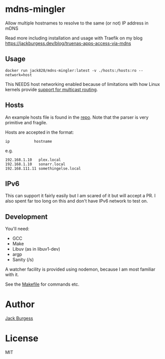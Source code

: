 # mdns-mingler

Allow multiple hostnames to resolve to the same (or not) IP address in mDNS

Read more including installation and usage with Traefik on my blog <https://jackburgess.dev/blog/truenas-apps-access-via-mdns>

## Usage

```
docker run jack828/mdns-mingler:latest -v ./hosts:/hosts:ro --network=host
```

This NEEDS host networking enabled because of limitations with how Linux kernels provide [support for multicast routing](https://github.com/moby/libnetwork/issues/2397#issuecomment-935029813).

## Hosts

An example hosts file is found in the [repo](./hosts). Note that the parser is very primitive and fragile.

Hosts are accepted in the format:

```
ip           hostname
```

e.g.

```
192.168.1.10   plex.local
192.168.1.10   sonarr.local
192.168.111.11 somethingelse.local
```

## IPv6

This can support it fairly easily but I am scared of it but will accept a PR. I also spent far too long on this and don't have IPv6 network to test on.

## Development

You'll need:

 - GCC
 - Make
 - Libuv (as in libuv1-dev)
 - argp
 - Sanity (/s)

A watcher facility is provided using nodemon, because I am most familiar with it.

See the [Makefile](./Makefile) for commands etc.

# Author

[Jack Burgess](https://jackburgess.dev)

# License

MIT
